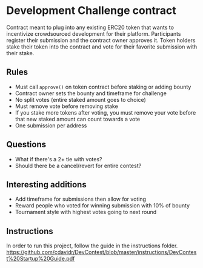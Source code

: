 # Development Challenge contract

Contract meant to plug into any existing ERC20 token that wants to incentivize crowdsourced development for their platform. Participants register their submission and the contract owner approves it. Token holders stake their token into the contract and vote for their favorite submission with their stake.

## Rules

- Must call `approve()` on token contract before staking or adding bounty
- Contract owner sets the bounty and timeframe for challenge
- No split votes (entire staked amount goes to choice)
- Must remove vote before removing stake
- If you stake more tokens after voting, you must remove your vote before that new staked amount can count towards a vote
- One submission per address

## Questions

- What if there's a 2+ tie with votes?
- Should there be a cancel/revert for entire contest?

## Interesting additions

- Add timeframe for submissions then allow for voting
- Reward people who voted for winning submission with 10% of bounty
- Tournament style with highest votes going to next round

## Instructions

In order to run this project, follow the guide in the instructions folder.
https://github.com/cdavidr/DevContest/blob/master/instructions/DevContest%20Startup%20Guide.pdf
